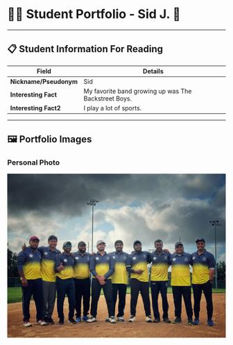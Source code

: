 # 👨‍🎓 Student Portfolio - Sid J. 🚴

---

## 📋 Student Information For Reading

| **Field** | **Details** |
|-----------|-------------|
| **Nickname/Pseudonym** | Sid |
| **Interesting Fact** | My favorite band growing up was The Backstreet Boys. |
| **Interesting Fact2** | I play a lot of sports. |

---

## 🖼️ Portfolio Images

### Personal Photo
![MySportTeam](MyTeam.jpeg)



